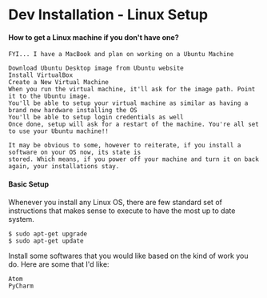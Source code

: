 # Dev Installation - Linux Setup

#### How to get a Linux machine if you don't have one?

```
FYI... I have a MacBook and plan on working on a Ubuntu Machine

Download Ubuntu Desktop image from Ubuntu website
Install VirtualBox
Create a New Virtual Machine
When you run the virtual machine, it'll ask for the image path. Point it to the Ubuntu image.
You'll be able to setup your virtual machine as similar as having a brand new hardware installing the OS
You'll be able to setup login credentials as well
Once done, setup will ask for a restart of the machine. You're all set to use your Ubuntu machine!!

It may be obvious to some, however to reiterate, if you install a software on your OS now, its state is
stored. Which means, if you power off your machine and turn it on back again, your installations stay.
```

#### Basic Setup

Whenever you install any Linux OS, there are few standard set of instructions that makes sense to execute to have the most up to date system.

```
$ sudo apt-get upgrade
$ sudo apt-get update

```

Install some softwares that you would like based on the kind of work you do. Here are some that I'd like:

```
Atom
PyCharm
```



